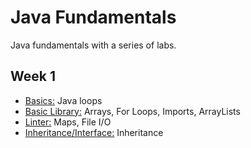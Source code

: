 # Java Fundamentals
 
Java fundamentals with a series of labs. 

## Week 1
- [Basics:](./basics/Main.java) Java loops
- [Basic Library:](./basiclibrary) Arrays, For Loops, Imports, ArrayLists
- [Linter:](./linter) Maps, File I/O
- [Inheritance/Interface:](./inheritance) Inheritance

